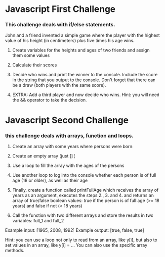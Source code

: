 # Javascript First Challenge
### This challenge deals with if/else statements.

John and a friend invented a simple game where the player with
the highest value of his height (in centimeters) plus five times
his age wins.

1. Create variables for the heights and ages of two friends and assign 
them some values
2. Calculate their scores
3. Decide who wins and print the winner to the console. Include the score
in the string that you output to the console. Don't forget that  there 
can be a draw (both players with the same score).

4. EXTRA: Add a third player and now decide who wins. Hint: you will 
need the && operator to take the decision.

# Javascript Second Challenge
### this challenge deals with arrays, function and loops.


1. Create an array with some years where persons were born
2. Create an empty array (just [] )
3. Use a loop to fill the array with the ages of the persons
4. Use another loop to log into the console whether each person is of full age (18 or older), as well as their age

5. Finally, create a function called printFullAge which receives the array of years as an argument, executes the steps 2., 3. and 4. and returns an array of true/false boolean values: true if the person is of full age (>= 18 years) and false if not (< 18 years)
6. Call the function with two different arrays and store the results in two variables: full_1 and full_2

Example input:  [1965, 2008, 1992]
Example output: [true, false, true]

Hint: you can use a loop not only to read from an array, like y[i], but also to set values in an array, like y[i] = ... You can also use the specific array methods.




